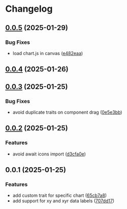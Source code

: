 # Changelog

## [0.0.5](https://github.com/fasenderos/grapesjs-chartjs-plugin/compare/v0.0.4...v0.0.5) (2025-01-29)

### Bug Fixes

* load chart.js in canvas ([e482eaa](https://github.com/fasenderos/grapesjs-chartjs-plugin/commit/e482eaa420aeea292350970ff1bc80be014c6b95))

## [0.0.4](https://github.com/fasenderos/grapesjs-chartjs-plugin/compare/v0.0.3...v0.0.4) (2025-01-26)

## [0.0.3](https://github.com/fasenderos/grapesjs-chartjs-plugin/compare/v0.0.2...v0.0.3) (2025-01-25)

### Bug Fixes

* avoid duplicate traits on component drag ([0e5e3bb](https://github.com/fasenderos/grapesjs-chartjs-plugin/commit/0e5e3bb92c915b46ce2dfa218db5548aab4f9a31))

## [0.0.2](https://github.com/fasenderos/grapesjs-chartjs-plugin/compare/v0.0.1...v0.0.2) (2025-01-25)

### Features

* avoid await icons import ([d3cfa0e](https://github.com/fasenderos/grapesjs-chartjs-plugin/commit/d3cfa0e85da9de93ba535eb4da1378574afb2989))

## 0.0.1 (2025-01-25)

### Features

* add custom trait for specific chart ([65cb7a8](https://github.com/fasenderos/grapesjs-chartjs-plugin/commit/65cb7a8e7dc707b8eaeffff6c744a1d163c9dfae))
* add support for xy and xyr data labels ([707dd17](https://github.com/fasenderos/grapesjs-chartjs-plugin/commit/707dd17fea03cd62041566f08fa7554f94c11d96))
